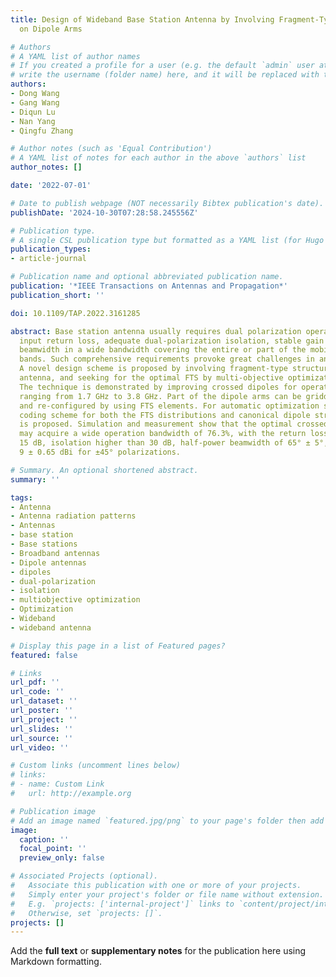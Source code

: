 ```yaml
---
title: Design of Wideband Base Station Antenna by Involving Fragment-Type Structures
  on Dipole Arms

# Authors
# A YAML list of author names
# If you created a profile for a user (e.g. the default `admin` user at `content/authors/admin/`), 
# write the username (folder name) here, and it will be replaced with their full name and linked to their profile.
authors:
- Dong Wang
- Gang Wang
- Diqun Lu
- Nan Yang
- Qingfu Zhang

# Author notes (such as 'Equal Contribution')
# A YAML list of notes for each author in the above `authors` list
author_notes: []

date: '2022-07-01'

# Date to publish webpage (NOT necessarily Bibtex publication's date).
publishDate: '2024-10-30T07:28:58.245556Z'

# Publication type.
# A single CSL publication type but formatted as a YAML list (for Hugo requirements).
publication_types:
- article-journal

# Publication name and optional abbreviated publication name.
publication: '*IEEE Transactions on Antennas and Propagation*'
publication_short: ''

doi: 10.1109/TAP.2022.3161285

abstract: Base station antenna usually requires dual polarization operation with satisfactory
  input return loss, adequate dual-polarization isolation, stable gain and half-power
  beamwidth in a wide bandwidth covering the entire or part of the mobile communication
  bands. Such comprehensive requirements provoke great challenges in antenna design.
  A novel design scheme is proposed by involving fragment-type structures (FTS) in
  antenna, and seeking for the optimal FTS by multi-objective optimization searching.
  The technique is demonstrated by improving crossed dipoles for operation in band
  ranging from 1.7 GHz to 3.8 GHz. Part of the dipole arms can be gridded into cells
  and re-configured by using FTS elements. For automatic optimization searching, binary
  coding scheme for both the FTS distributions and canonical dipole structure dimensions
  is proposed. Simulation and measurement show that the optimal crossed dipole antenna
  may acquire a wide operation bandwidth of 76.3%, with the return loss higher than
  15 dB, isolation higher than 30 dB, half-power beamwidth of 65° ± 5°, and gain of
  9 ± 0.65 dBi for ±45° polarizations.

# Summary. An optional shortened abstract.
summary: ''

tags:
- Antenna
- Antenna radiation patterns
- Antennas
- base station
- Base stations
- Broadband antennas
- Dipole antennas
- dipoles
- dual-polarization
- isolation
- multiobjective optimization
- Optimization
- Wideband
- wideband antenna

# Display this page in a list of Featured pages?
featured: false

# Links
url_pdf: ''
url_code: ''
url_dataset: ''
url_poster: ''
url_project: ''
url_slides: ''
url_source: ''
url_video: ''

# Custom links (uncomment lines below)
# links:
# - name: Custom Link
#   url: http://example.org

# Publication image
# Add an image named `featured.jpg/png` to your page's folder then add a caption below.
image:
  caption: ''
  focal_point: ''
  preview_only: false

# Associated Projects (optional).
#   Associate this publication with one or more of your projects.
#   Simply enter your project's folder or file name without extension.
#   E.g. `projects: ['internal-project']` links to `content/project/internal-project/index.md`.
#   Otherwise, set `projects: []`.
projects: []
---
```


Add the **full text** or **supplementary notes** for the publication here using Markdown formatting.
